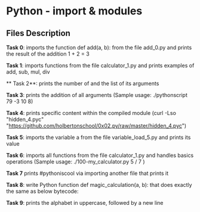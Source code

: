 # Python - import & modules

## Files Description

**Task 0**:  imports the function def add(a, b): from the file add_0.py and prints the result of the addition 1 + 2 = 3

**Task 1**: imports functions from the file calculator_1.py and prints examples of add, sub, mul, div

** Task 2**: prints the number of and the list of its arguments

**Task 3**: prints the addition of all arguments (Sample usage: ./pythonscript 79 -3 10 8)

**Task 4**: prints specific content within the compiled module (curl -Lso "hidden_4.pyc" "https://github.com/holbertonschool/0x02.py/raw/master/hidden_4.pyc")

**Task 5**: imports the variable a from the file variable_load_5.py and prints its value

**Task 6**: imports all functions from the file calculator_1.py and handles basics operations (Sample usage: ./100-my_calculator.py 5 / 7 )

**Task 7** prints #pythoniscool via importing another file that prints it

**Task 8**: write Python function def magic_calculation(a, b): that does exactly the same as below bytecode:

**Task 9**: prints the alphabet in uppercase, followed by a new line
